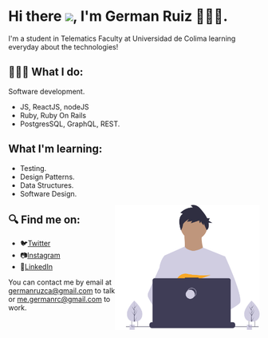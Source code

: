 # Hi there <img src="https://media.giphy.com/media/hvRJCLFzcasrR4ia7z/giphy.gif" width="25px">, I'm German Ruiz 🧑🏻‍💻.

I'm a student in Telematics Faculty at Universidad de Colima learning everyday about the technologies!

## 🧑🏻‍💻 What I do:
Software development.
- JS, ReactJS, nodeJS
- Ruby, Ruby On Rails
- PostgresSQL, GraphQL, REST.

## What I'm learning:
- Testing.
- Design Patterns.
- Data Structures.
- Software Design.

<p align="right">
  <img src="me.svg" align="right" height="250" />
</p>



## 🔍 Find me on:

- 🐦[Twitter](https://twitter.com/germanruzca "German's Twitter")
- 📷[Instagram](https://www.instagram.com/germanruzca/ "German's Instagram")
- 🤝[LinkedIn](https://www.linkedin.com/in/germanruzca/ "German's LinkedIn")

You can contact me by email at germanruzca@gmail.com to talk or me.germanrc@gmail.com to work.
